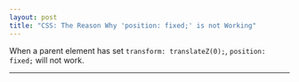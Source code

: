 ```yaml
---
layout: post
title: "CSS: The Reason Why 'position: fixed;' is not Working"
---
```


When a parent element has set `transform: translateZ(0);`, `position: fixed;` will not work.

---
